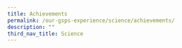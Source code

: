 ```yaml
---
title: Achievements
permalink: /our-gsps-experience/science/achievements/
description: ""
third_nav_title: Science
---
```

